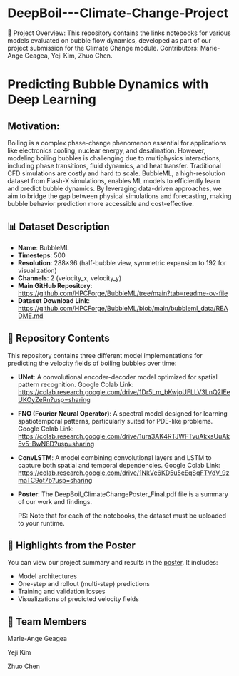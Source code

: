# DeepBoil---Climate-Change-Project

📘 Project Overview:
This repository contains the links notebooks for various models evaluated on bubble flow dynamics, developed as part of our project submission for the Climate Change module. Contributors: Marie-Ange Geagea, Yeji Kim, Zhuo Chen.

# Predicting Bubble Dynamics with Deep Learning

## Motivation: 
Boiling is a complex phase-change phenomenon essential for applications like electronics cooling, nuclear energy, and desalination. However,
modeling boiling bubbles is challenging due to multiphysics interactions, including phase transitions, fluid dynamics, and heat transfer.
Traditional CFD simulations are costly and hard to scale. BubbleML, a high-resolution dataset from Flash-X simulations, enables ML models to
efficiently learn and predict bubble dynamics. By leveraging data-driven approaches, we aim to bridge the gap between physical simulations and
forecasting, making bubble behavior prediction more accessible and cost-effective.

## 📊 Dataset Description

- **Name**: BubbleML
- **Timesteps**: 500
- **Resolution**: 288×96 (half-bubble view, symmetric expansion to 192 for visualization)
- **Channels**: 2 (velocity_x, velocity_y)
- **Main GitHub Repository**: https://github.com/HPCForge/BubbleML/tree/main?tab=readme-ov-file 
- **Dataset Download Link**: https://github.com/HPCForge/BubbleML/blob/main/bubbleml_data/README.md

## 📁 Repository Contents

This repository contains three different model implementations for predicting the velocity fields of boiling bubbles over time:

- **UNet**: A convolutional encoder-decoder model optimized for spatial pattern recognition. Google Colab Link: https://colab.research.google.com/drive/1Dr5Lm_bKwjoUFLLV3LnQ2IEeUKOyZeRn?usp=sharing
- **FNO (Fourier Neural Operator)**: A spectral model designed for learning spatiotemporal patterns, particularly suited for PDE-like problems. Google Colab Link: https://colab.research.google.com/drive/1ura3AK4RTJWFTvuAkxsUuAk5v5-BwN8D?usp=sharing
- **ConvLSTM**: A model combining convolutional layers and LSTM to capture both spatial and temporal dependencies. Google Colab Link: https://colab.research.google.com/drive/1NkVe6KD5u5eEqSqFTVdV_9zmaTC9ot7b?usp=sharing
- **Poster**: The DeepBoil_ClimateChangePoster_Final.pdf file is a summary of our work and findings.

  PS: Note that for each of the notebooks, the dataset must be uploaded to your runtime. 

## 📌 Highlights from the Poster

You can view our project summary and results in the [poster](./DeepBoil_ClimateChangePoster_Final.pdf). It includes:
- Model architectures
- One-step and rollout (multi-step) predictions
- Training and validation losses
- Visualizations of predicted velocity fields

## 👥 Team Members
Marie-Ange Geagea

Yeji Kim

Zhuo Chen
